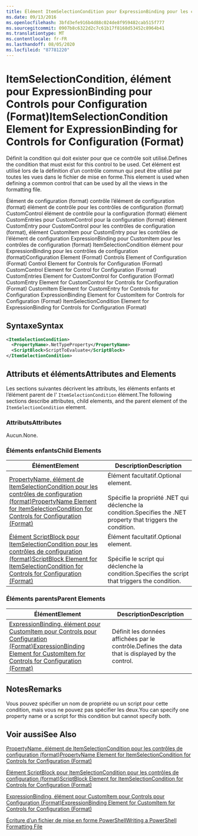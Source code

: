 ```yaml
---
title: Élément ItemSelectionCondition pour ExpressionBinding pour les contrôles de configuration (format) | Microsoft Docs
ms.date: 09/13/2016
ms.openlocfilehash: 3bfd3efe916b4d88c024de8f959482cab515f777
ms.sourcegitcommit: 0907b8c6322d2c7c61b17f8168d53452c8964b41
ms.translationtype: MT
ms.contentlocale: fr-FR
ms.lasthandoff: 08/05/2020
ms.locfileid: "87781220"
---
```

# <a name="itemselectioncondition-element-for-expressionbinding-for-controls-for-configuration-format"></a><span data-ttu-id="f8842-102">ItemSelectionCondition, élément pour ExpressionBinding pour Controls pour Configuration (Format)</span><span class="sxs-lookup"><span data-stu-id="f8842-102">ItemSelectionCondition Element for ExpressionBinding for Controls for Configuration (Format)</span></span>

<span data-ttu-id="f8842-103">Définit la condition qui doit exister pour que ce contrôle soit utilisé.</span><span class="sxs-lookup"><span data-stu-id="f8842-103">Defines the condition that must exist for this control to be used.</span></span> <span data-ttu-id="f8842-104">Cet élément est utilisé lors de la définition d’un contrôle commun qui peut être utilisé par toutes les vues dans le fichier de mise en forme.</span><span class="sxs-lookup"><span data-stu-id="f8842-104">This element is used when defining a common control that can be used by all the views in the formatting file.</span></span>

<span data-ttu-id="f8842-105">Élément de configuration (format) contrôle l’élément de configuration (format) élément de contrôle pour les contrôles de configuration (format) CustomControl élément de contrôle pour la configuration (format) élément CustomEntries pour CustomControl pour la configuration (format) élément CustomEntry pour CustomControl pour les contrôles de configuration (format), élément CustomItem pour CustomEntry pour les contrôles de l’élément de configuration ExpressionBinding pour CustomItem pour les contrôles de configuration (format) ItemSelectionCondition élément pour ExpressionBinding pour les contrôles de configuration (format)</span><span class="sxs-lookup"><span data-stu-id="f8842-105">Configuration Element (Format) Controls Element of Configuration (Format) Control Element for Controls for Configuration (Format) CustomControl Element for Control for Configuration (Format) CustomEntries Element for CustomControl for Configuration (Format) CustomEntry Element for CustomControl for Controls for Configuration (Format) CustomItem Element for CustomEntry for Controls for Configuration ExpressionBinding Element for CustomItem for Controls for Configuration (Format) ItemSelectionCondition Element for ExpressionBinding for Controls for Configuration (Format)</span></span>

## <a name="syntax"></a><span data-ttu-id="f8842-106">Syntaxe</span><span class="sxs-lookup"><span data-stu-id="f8842-106">Syntax</span></span>

```xml
<ItemSelectionCondition>
  <PropertyName>.NetTypeProperty</PropertyName>
  <ScriptBlock>ScriptToEvaluate</ScriptBlock>
</ItemSelectionCondition>
```

## <a name="attributes-and-elements"></a><span data-ttu-id="f8842-107">Attributs et éléments</span><span class="sxs-lookup"><span data-stu-id="f8842-107">Attributes and Elements</span></span>

<span data-ttu-id="f8842-108">Les sections suivantes décrivent les attributs, les éléments enfants et l’élément parent de l' `ItemSelectionCondition` élément.</span><span class="sxs-lookup"><span data-stu-id="f8842-108">The following sections describe attributes, child elements, and the parent element of the `ItemSelectionCondition` element.</span></span>

### <a name="attributes"></a><span data-ttu-id="f8842-109">Attributs</span><span class="sxs-lookup"><span data-stu-id="f8842-109">Attributes</span></span>

<span data-ttu-id="f8842-110">Aucun.</span><span class="sxs-lookup"><span data-stu-id="f8842-110">None.</span></span>

### <a name="child-elements"></a><span data-ttu-id="f8842-111">Éléments enfants</span><span class="sxs-lookup"><span data-stu-id="f8842-111">Child Elements</span></span>

|<span data-ttu-id="f8842-112">Élément</span><span class="sxs-lookup"><span data-stu-id="f8842-112">Element</span></span>|<span data-ttu-id="f8842-113">Description</span><span class="sxs-lookup"><span data-stu-id="f8842-113">Description</span></span>|
|-------------|-----------------|
|[<span data-ttu-id="f8842-114">PropertyName, élément de ItemSelectionCondition pour les contrôles de configuration (format)</span><span class="sxs-lookup"><span data-stu-id="f8842-114">PropertyName Element for ItemSelectionCondition for Controls for Configuration (Format)</span></span>](./propertyname-element-for-itemseclectioncondition-for-controls-for-configuration-format.md)|<span data-ttu-id="f8842-115">Élément facultatif.</span><span class="sxs-lookup"><span data-stu-id="f8842-115">Optional element.</span></span><br /><br /> <span data-ttu-id="f8842-116">Spécifie la propriété .NET qui déclenche la condition.</span><span class="sxs-lookup"><span data-stu-id="f8842-116">Specifies the .NET property that triggers the condition.</span></span>|
|[<span data-ttu-id="f8842-117">Élément ScriptBlock pour ItemSelectionCondition pour les contrôles de configuration (format)</span><span class="sxs-lookup"><span data-stu-id="f8842-117">ScriptBlock Element for ItemSelectionCondition for Controls for Configuration (Format)</span></span>](./scriptblock-element-for-itemseclectioncondition-for-controls-for-configuration-format.md)|<span data-ttu-id="f8842-118">Élément facultatif.</span><span class="sxs-lookup"><span data-stu-id="f8842-118">Optional element.</span></span><br /><br /> <span data-ttu-id="f8842-119">Spécifie le script qui déclenche la condition.</span><span class="sxs-lookup"><span data-stu-id="f8842-119">Specifies the script that triggers the condition.</span></span>|

### <a name="parent-elements"></a><span data-ttu-id="f8842-120">Éléments parents</span><span class="sxs-lookup"><span data-stu-id="f8842-120">Parent Elements</span></span>

|<span data-ttu-id="f8842-121">Élément</span><span class="sxs-lookup"><span data-stu-id="f8842-121">Element</span></span>|<span data-ttu-id="f8842-122">Description</span><span class="sxs-lookup"><span data-stu-id="f8842-122">Description</span></span>|
|-------------|-----------------|
|[<span data-ttu-id="f8842-123">ExpressionBinding, élément pour CustomItem pour Controls pour Configuration (Format)</span><span class="sxs-lookup"><span data-stu-id="f8842-123">ExpressionBinding Element for CustomItem for Controls for Configuration (Format)</span></span>](./expressionbinding-element-for-customitem-for-controls-for-configuration-format.md)|<span data-ttu-id="f8842-124">Définit les données affichées par le contrôle.</span><span class="sxs-lookup"><span data-stu-id="f8842-124">Defines the data that is displayed by the control.</span></span>|

## <a name="remarks"></a><span data-ttu-id="f8842-125">Notes</span><span class="sxs-lookup"><span data-stu-id="f8842-125">Remarks</span></span>

<span data-ttu-id="f8842-126">Vous pouvez spécifier un nom de propriété ou un script pour cette condition, mais vous ne pouvez pas spécifier les deux.</span><span class="sxs-lookup"><span data-stu-id="f8842-126">You can specify one property name or a script for this condition but cannot specify both.</span></span>

## <a name="see-also"></a><span data-ttu-id="f8842-127">Voir aussi</span><span class="sxs-lookup"><span data-stu-id="f8842-127">See Also</span></span>

[<span data-ttu-id="f8842-128">PropertyName, élément de ItemSelectionCondition pour les contrôles de configuration (format)</span><span class="sxs-lookup"><span data-stu-id="f8842-128">PropertyName Element for ItemSelectionCondition for Controls for Configuration (Format)</span></span>](./propertyname-element-for-itemseclectioncondition-for-controls-for-configuration-format.md)

[<span data-ttu-id="f8842-129">Élément ScriptBlock pour ItemSelectionCondition pour les contrôles de configuration (format)</span><span class="sxs-lookup"><span data-stu-id="f8842-129">ScriptBlock Element for ItemSelectionCondition for Controls for Configuration (Format)</span></span>](./scriptblock-element-for-itemseclectioncondition-for-controls-for-configuration-format.md)

[<span data-ttu-id="f8842-130">ExpressionBinding, élément pour CustomItem pour Controls pour Configuration (Format)</span><span class="sxs-lookup"><span data-stu-id="f8842-130">ExpressionBinding Element for CustomItem for Controls for Configuration (Format)</span></span>](./expressionbinding-element-for-customitem-for-controls-for-configuration-format.md)

[<span data-ttu-id="f8842-131">Écriture d’un fichier de mise en forme PowerShell</span><span class="sxs-lookup"><span data-stu-id="f8842-131">Writing a PowerShell Formatting File</span></span>](./writing-a-powershell-formatting-file.md)
